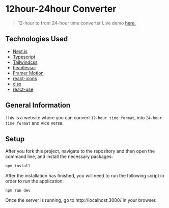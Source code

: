 # 12hour-24hour Converter

> 12-hour to from 24-hour time converter
> Live demo [here.](https://12hour-24hour-converter.vercel.app/)

## Technologies Used

- [Next.js](https://nextjs.org/)
- [Typescript]()
- [Tailwindcss](https://tailwindcss.com/)
- [headlessui](https://headlessui.com/)
- [Framer Motion](https://www.framer.com/)
- [react-icons](https://react-icons.github.io/react-icons/)
- [clsx](https://github.com/lukeed/clsx)
- [react-use](https://github.com/streamich/react-use)

## General Information

This is a website where you can convert `12-hour time format`, into `24-hour time format` and vice versa.

## Setup

After you fork this project, navigate to the repository and then open the command line, and install the necessary packages:

```sh
npm install
```

After the installation has finished, you will need to run the following script in order to run the application:

```sh
npm run dev
```

Once the server is running, go to http://localhost:3000/ in your browser.
